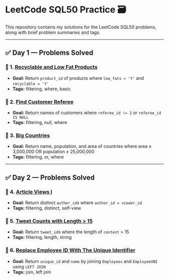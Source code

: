 # LeetCode SQL50 Practice 🗃️

This repository contains my solutions for the LeetCode SQL50 problems, along with brief problem summaries and tags.

---

## ✅ Day 1 — Problems Solved

### 🔹 1. [Recyclable and Low Fat Products](https://leetcode.com/problems/recyclable-and-low-fat-products/)
- **Goal:** Return `product_id` of products where `low_fats = 'Y'` and `recyclable = 'Y'`
- **Tags:** filtering, where, basic

### 🔹 2. [Find Customer Referee](https://leetcode.com/problems/find-customer-referee/)
- **Goal:** Return names of customers where `referee_id != 2` or `referee_id IS NULL`
- **Tags:** filtering, null, where

### 🔹 3. [Big Countries](https://leetcode.com/problems/big-countries/)
- **Goal:** Return name, population, and area of countries where area ≥ 3,000,000 OR population ≥ 25,000,000
- **Tags:** filtering, or, where

---

## ✅ Day 2 — Problems Solved

### 🔹 4. [Article Views I](https://leetcode.com/problems/article-views-i/)
- **Goal:** Return distinct `author_id`s where `author_id = viewer_id`
- **Tags:** filtering, distinct, self-view

### 🔹 5. [Tweet Counts with Length > 15](https://leetcode.com/problems/tweet-counts/)
- **Goal:** Return `tweet_id`s where the length of `content` > 15
- **Tags:** filtering, length, string

### 🔹 6. [Replace Employee ID With The Unique Identifier](https://leetcode.com/problems/replace-employee-id-with-the-unique-identifier/)
- **Goal:** Return `unique_id` and `name` by joining `Employees` and `EmployeeUNI` using `LEFT JOIN`
- **Tags:** join, left join
